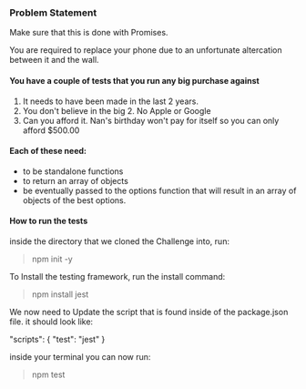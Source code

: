 ### Problem Statement
Make sure that this is done with Promises.

You are required to replace your phone due to an unfortunate 
altercation between it and the wall.

#### You have a couple of tests that you run any big purchase against

1. It needs to have been made in the last 2 years.
2. You don't believe in the big 2. No Apple or Google
3. Can you afford it. Nan's birthday won't pay for itself so you can 
only afford $500.00

#### Each of these need:

- to be standalone functions
- to return an array of objects
- be eventually passed to the options function that will result
in an array of objects of the best options.

#### How to run the tests

inside the directory that we cloned the Challenge into, run:

> npm init -y

To Install the testing framework, run the install command: 

> npm install jest

We now need to Update the script that is found inside of the package.json file. it should look like:

"scripts": {
 "test": "jest" 
 }


inside your terminal you can now run: 

> npm test

